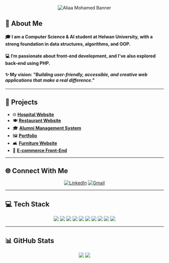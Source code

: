 <p align="center">
  <img src="https://your-banner-link.png" alt="Aliaa Mohamed Banner" />
</p>

## 💫 About Me

#### 🎓 I am a **Computer Science & AI student at Helwan University**, with a strong foundation in **data structures, algorithms, and OOP**.
#### 💻 I’m passionate about **front-end development**, and I've also explored **back-end using PHP**.
#### ✨ My vision: *"Building user-friendly, accessible, and creative web applications that make a real difference."*

---

## 🚀 Projects

- 🌐 [**Hospital Website**](https://github.com/Aliaa-mohamed47/hospital)  
- 🍽️ [**Restaurant Website**](https://github.com/Aliaa-mohamed47/restaurant)  
- 🎓 [**Alumni Management System**](https://github.com/Aliaa-mohamed47/Alumni-System)  
- 🖼️ [**Portfolio**](https://aliaa-mohamed47.github.io/portfolio/)  
- 🛋️ [**Furniture Website**](https://github.com/Aliaa-mohamed47/Furniture)  
- 🛒 [**E-commerce Front-End**](https://github.com/Aliaa-mohamed47/E-commerce)

---

## 🌐 Connect With Me

<p align="center">
  <a href="https://linkedin.com/in/aliaa-mohamed"><img src="https://img.shields.io/badge/LinkedIn-%230077B5.svg?style=for-the-badge&logo=linkedin&logoColor=white" alt="LinkedIn"></a>
  <a href="mailto:aliaamohamed472005@gmail.com"><img src="https://img.shields.io/badge/Gmail-D14836?style=for-the-badge&logo=gmail&logoColor=white" alt="Gmail"></a>
</p>

---

## 💻 Tech Stack

<p align="center">
  <img src="https://img.shields.io/badge/C-%2300599C.svg?style=for-the-badge&logo=c&logoColor=white">
  <img src="https://img.shields.io/badge/C++-%2300599C.svg?style=for-the-badge&logo=c%2B%2B&logoColor=white">
  <img src="https://img.shields.io/badge/JavaScript-%23323330.svg?style=for-the-badge&logo=javascript&logoColor=%23F7DF1E">
  <img src="https://img.shields.io/badge/HTML5-%23E34F26.svg?style=for-the-badge&logo=html5&logoColor=white">
  <img src="https://img.shields.io/badge/CSS3-%231572B6.svg?style=for-the-badge&logo=css3&logoColor=white">
  <img src="https://img.shields.io/badge/PHP-%23777BB4.svg?style=for-the-badge&logo=php&logoColor=white">
  <img src="https://img.shields.io/badge/Bootstrap-%23563D7C.svg?style=for-the-badge&logo=bootstrap&logoColor=white">
  <img src="https://img.shields.io/badge/Tailwind-%2338B2AC.svg?style=for-the-badge&logo=tailwindcss&logoColor=white">
  <img src="https://img.shields.io/badge/Git-%23F05033.svg?style=for-the-badge&logo=git&logoColor=white">
  <img src="https://img.shields.io/badge/GitHub-%23121011.svg?style=for-the-badge&logo=github&logoColor=white">
</p>

---

## 📊 GitHub Stats

<p align="center">
  <img src="https://github-readme-stats.vercel.app/api?username=Aliaa-mohamed47&show_icons=true&theme=radical" />
  <img src="https://github-readme-streak-stats.herokuapp.com?user=Aliaa-mohamed47&theme=radical" />
</p>
